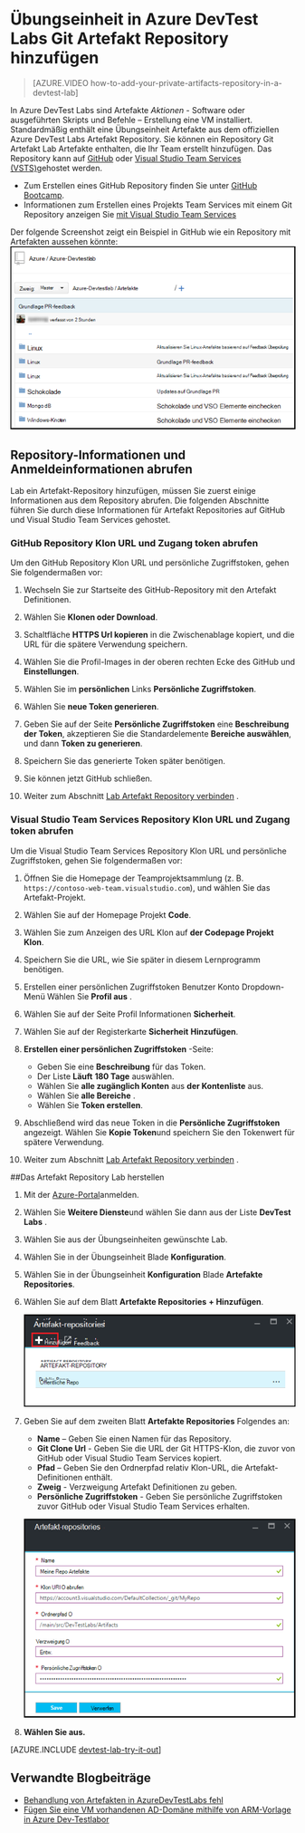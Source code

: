 <properties
    pageTitle="Übungseinheit in Azure DevTest Labs Git Artefakt Repository hinzufügen | Microsoft Azure"
    description="GitHub oder Visual Studio Team Services Git Repository für die Datenquelle benutzerdefinierte Artefakte in Azure DevTest Labs hinzufügen"
    services="devtest-lab,virtual-machines,visual-studio-online"
    documentationCenter="na"
    authors="tomarcher"
    manager="douge"
    editor=""/>

<tags
    ms.service="devtest-lab"
    ms.workload="na"
    ms.tgt_pltfrm="na"
    ms.devlang="na"
    ms.topic="article"
    ms.date="09/06/2016"
    ms.author="tarcher"/>

# <a name="add-a-git-artifact-repository-to-a-lab-in-azure-devtest-labs"></a>Übungseinheit in Azure DevTest Labs Git Artefakt Repository hinzufügen

> [AZURE.VIDEO how-to-add-your-private-artifacts-repository-in-a-devtest-lab]

In Azure DevTest Labs sind Artefakte *Aktionen* - Software oder ausgeführten Skripts und Befehle – Erstellung eine VM installiert. Standardmäßig enthält eine Übungseinheit Artefakte aus dem offiziellen Azure DevTest Labs Artefakt Repository. Sie können ein Repository Git Artefakt Lab Artefakte enthalten, die Ihr Team erstellt hinzufügen. Das Repository kann auf [GitHub](https://github.com) oder [Visual Studio Team Services (VSTS)](https://visualstudio.com)gehostet werden.

- Zum Erstellen eines GitHub Repository finden Sie unter [GitHub Bootcamp](https://help.github.com/categories/bootcamp/).
- Informationen zum Erstellen eines Projekts Team Services mit einem Git Repository anzeigen Sie [mit Visual Studio Team Services](https://www.visualstudio.com/get-started/setup/connect-to-visual-studio-online)

Der folgende Screenshot zeigt ein Beispiel in GitHub wie ein Repository mit Artefakten aussehen könnte:  
![Beispiel GitHub Artefakte repo](./media/devtest-lab-add-artifact-repo/devtestlab-github-artifact-repo-home.png)


## <a name="get-the-repository-information-and-credentials"></a>Repository-Informationen und Anmeldeinformationen abrufen

Lab ein Artefakt-Repository hinzufügen, müssen Sie zuerst einige Informationen aus dem Repository abrufen. Die folgenden Abschnitte führen Sie durch diese Informationen für Artefakt Repositories auf GitHub und Visual Studio Team Services gehostet.

### <a name="get-the-github-repository-clone-url-and-personal-access-token"></a>GitHub Repository Klon URL und Zugang token abrufen

Um den GitHub Repository Klon URL und persönliche Zugriffstoken, gehen Sie folgendermaßen vor:

1. Wechseln Sie zur Startseite des GitHub-Repository mit den Artefakt Definitionen.

1. Wählen Sie **Klonen oder Download**.

1. Schaltfläche **HTTPS Url kopieren** in die Zwischenablage kopiert, und die URL für die spätere Verwendung speichern.

1. Wählen Sie die Profil-Images in der oberen rechten Ecke des GitHub und **Einstellungen**.

1. Wählen Sie im **persönlichen** Links **Persönliche Zugriffstoken**.

1. Wählen Sie **neue Token generieren**.

1. Geben Sie auf der Seite **Persönliche Zugriffstoken** eine **Beschreibung der Token**, akzeptieren Sie die Standardelemente **Bereiche auswählen**, und dann **Token zu generieren**.

1. Speichern Sie das generierte Token später benötigen.

1. Sie können jetzt GitHub schließen.   

1. Weiter zum Abschnitt [Lab Artefakt Repository verbinden](#connect-your-lab-to-the-artifact-repository) .

### <a name="get-the-visual-studio-team-services-repository-clone-url-and-personal-access-token"></a>Visual Studio Team Services Repository Klon URL und Zugang token abrufen

Um die Visual Studio Team Services Repository Klon URL und persönliche Zugriffstoken, gehen Sie folgendermaßen vor:

1. Öffnen Sie die Homepage der Teamprojektsammlung (z. B. `https://contoso-web-team.visualstudio.com`), und wählen Sie das Artefakt-Projekt.

1. Wählen Sie auf der Homepage Projekt **Code**.

1. Wählen Sie zum Anzeigen des URL Klon auf **der Codepage Projekt** **Klon**.

1. Speichern Sie die URL, wie Sie später in diesem Lernprogramm benötigen.

1. Erstellen einer persönlichen Zugriffstoken Benutzer Konto Dropdown-Menü Wählen Sie **Profil aus** .

1. Wählen Sie auf der Seite Profil Informationen **Sicherheit**.

1. Wählen Sie auf der Registerkarte **Sicherheit** **Hinzufügen**.

1. **Erstellen einer persönlichen Zugriffstoken** -Seite:

    - Geben Sie eine **Beschreibung** für das Token.
    - Der Liste **Läuft** **180 Tage** auswählen.
    - Wählen Sie **alle zugänglich Konten** aus **der Kontenliste** aus.
    - Wählen Sie **alle Bereiche** .
    - Wählen Sie **Token erstellen**.

1. Abschließend wird das neue Token in die **Persönliche Zugriffstoken** angezeigt. Wählen Sie **Kopie Token**und speichern Sie den Tokenwert für spätere Verwendung.

1. Weiter zum Abschnitt [Lab Artefakt Repository verbinden](#connect-your-lab-to-the-artifact-repository) .

##<a name="connect-your-lab-to-the-artifact-repository"></a>Das Artefakt Repository Lab herstellen

1. Mit der [Azure-Portal](http://go.microsoft.com/fwlink/p/?LinkID=525040)anmelden.

1. Wählen Sie **Weitere Dienste**und wählen Sie dann aus der Liste **DevTest Labs** .

1. Wählen Sie aus der Übungseinheiten gewünschte Lab.   

1. Wählen Sie in der Übungseinheit Blade **Konfiguration**.

1. Wählen Sie in der Übungseinheit **Konfiguration** Blade **Artefakte Repositories**.

1. Wählen Sie auf dem Blatt **Artefakte Repositories** **+ Hinzufügen**.

    ![Artefakt Repository-Schaltfläche hinzufügen](./media/devtest-lab-add-artifact-repo/add-artifact-repo.png)
 
1. Geben Sie auf dem zweiten Blatt **Artefakte Repositories** Folgendes an:

    - **Name** – Geben Sie einen Namen für das Repository.
    - **Git Clone Url** - Geben Sie die URL der Git HTTPS-Klon, die zuvor von GitHub oder Visual Studio Team Services kopiert. 
    - **Pfad** – Geben Sie den Ordnerpfad relativ Klon-URL, die Artefakt-Definitionen enthält.
    - **Zweig** - Verzweigung Artefakt Definitionen zu geben.
    - **Persönliche Zugriffstoken** - Geben Sie persönliche Zugriffstoken zuvor GitHub oder Visual Studio Team Services erhalten. 
     
    ![Artefakt Repo blade](./media/devtest-lab-add-artifact-repo/artifact-repo-blade.png)

1. **Wählen Sie aus.**

[AZURE.INCLUDE [devtest-lab-try-it-out](../../includes/devtest-lab-try-it-out.md)]

## <a name="related-blog-posts"></a>Verwandte Blogbeiträge
- [Behandlung von Artefakten in AzureDevTestLabs fehl](http://www.visualstudiogeeks.com/blog/DevOps/How-to-troubleshoot-failing-artifacts-in-AzureDevTestLabs)
- [Fügen Sie eine VM vorhandenen AD-Domäne mithilfe von ARM-Vorlage in Azure Dev-Testlabor](http://www.visualstudiogeeks.com/blog/DevOps/Join-a-VM-to-existing-AD-domain-using-ARM-template-AzureDevTestLabs)